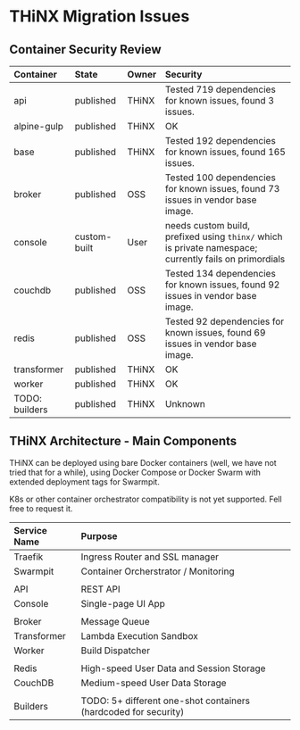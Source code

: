 # THiNX Migration Issues

## Container Security Review

| Container    | State     | Owner | Security
|:-------------|:----------|:------|:----------
| api          | published | THiNX | Tested 719 dependencies for known issues, found 3 issues.
| alpine-gulp  | published | THiNX | OK
| base         | published | THiNX | Tested 192 dependencies for known issues, found 165 issues.
| broker       | published | OSS   | Tested 100 dependencies for known issues, found 73 issues in vendor base image.
| console      | custom-built | User | needs custom build, prefixed using `thinx/` which is private namespace; currently fails on primordials
| couchdb      | published | OSS   | Tested 134 dependencies for known issues, found 92 issues in vendor base image. 
| redis        | published | OSS   | Tested 92 dependencies for known issues, found 69 issues in vendor base image.
| transformer  | published | THiNX | OK
| worker       | published | THiNX | OK
| TODO: builders | published | THiNX | Unknown



## THiNX Architecture - Main Components

THiNX can be deployed using bare Docker containers (well, we have not tried that for a while), using Docker Compose or Docker Swarm with extended deployment tags for Swarmpit.

K8s or other container orchestrator compatibility is not yet supported. Fell free to request it.

| Service Name | Purpose   
|:-------------|:-----------
| Traefik      | Ingress Router and SSL manager
| Swarmpit     | Container Orcherstrator / Monitoring
| |
| API          | REST API
| Console      | Single-page UI App
| |
| Broker       | Message Queue
| Transformer  | Lambda Execution Sandbox
| Worker       | Build Dispatcher
| |
| Redis        | High-speed User Data and Session Storage
| CouchDB      | Medium-speed User Data Storage
| |
| Builders     | TODO: 5+ different one-shot containers (hardcoded for security)